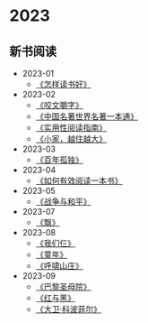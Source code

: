 # 2023

## 新书阅读

  - 2023-01
    - [《怎样读书好》](/docs/read/《怎样读书好》.md)
  - 2023-02
    - [《咬文嚼字》](/docs/read/《咬文嚼字》.md)
    - [《中国名著世界名著一本通》](/docs/read/《中国名著世界名著一本通》.md)
    - [《实用性阅读指南》](/docs/read/《实用性阅读指南》.md)
    - [《小家，越住越大》](/docs/read/《小家，越住越大》.md)
  - 2023-03
    - [《百年孤独》](/docs/read/《百年孤独》.md)
  - 2023-04
    - [《如何有效阅读一本书》](/docs/read/《如何有效阅读一本书》.md)
  - 2023-05
    - [《战争与和平》](/docs/read/《战争与和平》.md)
  - 2023-07
    - [《飘》](/docs/read/《飘》.md)
  - 2023-08
    - [《我们仨》](/docs/read/《我们仨》.md)
    - [《童年》](/docs/read/《童年》.md)
    - [《呼啸山庄》](/docs/read/《呼啸山庄》.md)
  - 2023-09
    - [《巴黎圣母院》](/docs/read/《巴黎圣母院》.md)
    - [《红与黑》](/docs/read/《红与黑》.md)
    - [《大卫·科波菲尔》](/docs/read/《大卫·科波菲尔》.md)